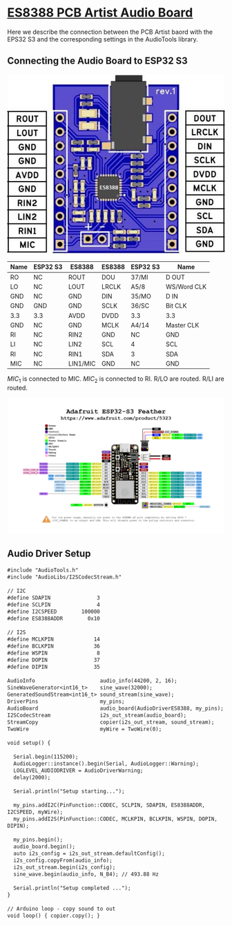 # [ES8388 PCB Artist Audio Board](https://pcbartists.com/es8388/)

Here we describe the connection between the PCB Artist baord with the EPS32 S3 and the corresponding settings in the AudioTools library.

## Connecting the Audio Board to ESP32 S3

![ES8388](./assets/esp32-es8388-audio-codec-module-interface-connection.jpg)

| Name | ESP32 S3 | ES8388   | ES8388 | ESP32 S3 | Name  |
|---   |---       |---       |---     |---       |---    |  
| RO   | NC       | ROUT     | DOU    | 37/MI    | D OUT |
| LO   | NC       | LOUT     | LRCLK  | A5/8     | WS/Word CLK |
| GND  | NC       | GND      | DIN    | 35/MO    | D IN  |
| GND  | GND      | GND      | SCLK   | 36/SC    | Bit CLK |
| 3.3  | 3.3      | AVDD     | DVDD   | 3.3      | 3.3   |
| GND  | NC       | GND      | MCLK   | A4/14    | Master CLK  |
| RI   | NC       | RIN2     | GND    | NC       | GND   |
| LI   | NC       | LIN2     | SCL    | 4        | SCL   |
| RI   | NC       | RIN1     | SDA    | 3        | SDA   |
| MIC  | NC       | LIN1/MIC | GND    | NC       | GND   |

$MIC_1$ is connected to MIC.
$MIC_2$ is connected to RI.
R/LO are routed.
R/LI are routed.

![Adafruit Feather ESP32 S3](./assets/adafruit_products_Adafruit_Feather_ESP32-S3_Pinout.png)

## Audio Driver Setup

```
#include "AudioTools.h"
#include "AudioLibs/I2SCodecStream.h"

// I2C
#define SDAPIN               3
#define SCLPIN               4
#define I2CSPEED        100000
#define ES8388ADDR        0x10

// I2S
#define MCLKPIN             14
#define BCLKPIN             36
#define WSPIN                8
#define DOPIN               37
#define DIPIN               35

AudioInfo                     audio_info(44200, 2, 16);
SineWaveGenerator<int16_t>    sine_wave(32000);
GeneratedSoundStream<int16_t> sound_stream(sine_wave);
DriverPins                    my_pins;
AudioBoard                    audio_board(AudioDriverES8388, my_pins);
I2SCodecStream                i2s_out_stream(audio_board);
StreamCopy                    copier(i2s_out_stream, sound_stream);
TwoWire                       myWire = TwoWire(0);

void setup() {

  Serial.begin(115200);
  AudioLogger::instance().begin(Serial, AudioLogger::Warning);
  LOGLEVEL_AUDIODRIVER = AudioDriverWarning;
  delay(2000);

  Serial.println("Setup starting...");

  my_pins.addI2C(PinFunction::CODEC, SCLPIN, SDAPIN, ES8388ADDR, I2CSPEED, myWire);
  my_pins.addI2S(PinFunction::CODEC, MCLKPIN, BCLKPIN, WSPIN, DOPIN, DIPIN);

  my_pins.begin();
  audio_board.begin();
  auto i2s_config = i2s_out_stream.defaultConfig();
  i2s_config.copyFrom(audio_info);  
  i2s_out_stream.begin(i2s_config);
  sine_wave.begin(audio_info, N_B4); // 493.88 Hz

  Serial.println("Setup completed ...");
}

// Arduino loop - copy sound to out
void loop() { copier.copy(); }
```

